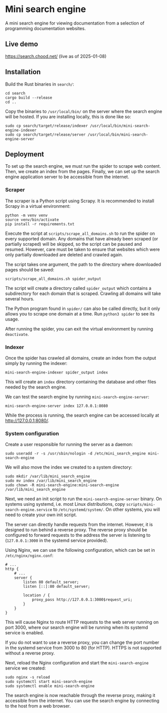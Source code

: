 # Mini search engine

A mini search engine for viewing documentation from a selection of programming
documentation websites.

## Live demo

<https://search.chood.net/> (live as of 2025-01-08)

## Installation

Build the Rust binaries in `search/`:

```
cd search
cargo build --release
cd ..
```

Copy the binaries to `/usr/local/bin/` on the server where the search
engine will be hosted. If you are installing locally, this is done like so:

```
sudo cp search/target/release/indexer /usr/local/bin/mini-search-engine-indexer
sudo cp search/target/release/server /usr/local/bin/mini-search-engine-server
```

## Deployment

To set up the search engine, we must run the spider to scrape web content. Then,
we create an index from the pages. Finally, we can set up the search engine
application server to be accessible from the internet.

### Scraper

The scraper is a Python script using Scrapy. It is recommended to install
Scrapy in a virtual environment:

```
python -m venv venv
source venv/bin/activate
pip install -r requirements.txt
```

Execute the script at `scripts/scrape_all_domains.sh` to run the spider on every
supported domain. Any domains that have already been scraped (or partially
scraped) will be skipped, so the script can be paused and resumed. However, care
must be taken to ensure that websites which were only partially downloaded are
deleted and crawled again.

The script takes one argument, the path to the directory where downloaded pages
should be saved:

```
scripts/scrape_all_domains.sh spider_output
```

The script will create a directory called `spider_output` which contains a
subdirectory for each domain that is scraped. Crawling all domains will take
several hours.

The Python program found in `spider/` can also be called directly, but it only
allows you to scrape one domain at a time. Run `python3 spider` to see its
usage.

After running the spider, you can exit the virtual environment by running
`deactivate`.

### Indexer

Once the spider has crawled all domains, create an index from the output simply
by running the indexer:

```
mini-search-engine-indexer spider_output index
```

This will create an `index` directory containing the database and other files
needed by the search engine.

We can test the search engine by running `mini-search-engine-server`:

```
mini-search-engine-server index 127.0.0.1:8080
```

While the process is running, the search engine can be accessed locally at
<http://127.0.0.1:8080/>.

### System configuration

Create a user responsible for running the server as a daemon:

```
sudo useradd -r -s /usr/sbin/nologin -d /etc/mini_search_engine mini-search-engine
```

We will also move the index we created to a system directory:

```
sudo mkdir /var/lib/mini_search_engine
sudo mv index /var/lib/mini_search_engine
sudo chown -R mini-search-engine:mini-search-engine /var/lib/mini_search_engine
```

Next, we need an init script to run the `mini-search-engine-server` binary. On
systems using systemd, i.e. most Linux distributions, copy
`scripts/mini-search-engine.service` to `/etc/systemd/system/`. On other
systems, you will need to create your own init script.

The server can directly handle requests from the internet. However, it is
designed to run behind a reverse proxy. The reverse proxy should be configured
to forward requests to the address the server is listening to (`127.0.0.1:3000`
in the systemd service provided).

Using Nginx, we can use the following configuration, which can be set in
`/etc/nginx/nginx.conf`:

```
# ...
http {
	# ...
	server {
		listen 80 default_server;
		listen [::]:80 default_server;

		location / {
			proxy_pass http://127.0.0.1:3000$request_uri;
		}
	}
}
```

This will cause Nginx to route HTTP requests to the web server running on port
3000, where our search engine will be running when its systemd service is
enabled.

If you do not want to use a reverse proxy, you can change the port number in
the systemd service from 3000 to 80 (for HTTP). HTTPS is not supported without
a reverse proxy.

Next, reload the Nginx configuration and start the `mini-search-engine` service
we created:

```
sudo nginx -s reload
sudo systemctl start mini-search-engine
sudo systemctl enable mini-search-engine
```

The search engine is now reachable through the reverse proxy, making it
accessible from the internet. You can use the search engine by connecting to the
host from a web browser.
